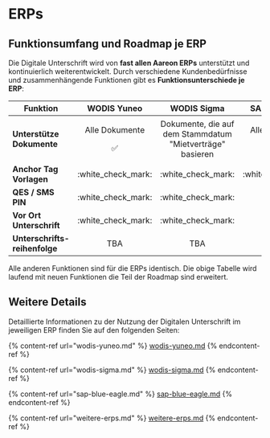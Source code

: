 # ERPs

## Funktionsumfang und Roadmap je ERP

Die Digitale Unterschrift wird von **fast allen Aareon ERPs** unterstützt und kontinuierlich weiterentwickelt. Durch verschiedene Kundenbedürfnisse und zusammenhängende Funktionen gibt es **Funktionsunterschiede je ERP**:

| Funktion                      |                                             WODIS Yuneo                                            |                        WODIS Sigma                        |                                           SAP Blue Eagle                                           |
| ----------------------------- | :------------------------------------------------------------------------------------------------: | :-------------------------------------------------------: | :------------------------------------------------------------------------------------------------: |
| **Unterstütze Dokumente**     | <p>Alle Dokumente</p><p><span data-gb-custom-inline data-tag="emoji" data-code="2705">✅</span></p> | Dokumente, die auf dem Stammdatum "Mietverträge" basieren | <p>Alle Dokumente</p><p><span data-gb-custom-inline data-tag="emoji" data-code="2705">✅</span></p> |
| **Anchor Tag Vorlagen**       |                                        :white\_check\_mark:                                        |                    :white\_check\_mark:                   |                                        :white\_check\_mark:                                        |
| **QES / SMS PIN**             |                                        :white\_check\_mark:                                        |                    :white\_check\_mark:                   |                                               Q1 2024                                              |
| **Vor Ort Unterschrift**      |                                        :white\_check\_mark:                                        |                    :white\_check\_mark:                   |                                               Q1 2024                                              |
| **Unterschrifts-reihenfolge** |                                                 TBA                                                |                            TBA                            |                                                 TBA                                                |

Alle anderen Funktionen sind für die ERPs identisch. Die obige Tabelle wird laufend mit neuen Funktionen die Teil der Roadmap sind erweitert.

## Weitere Details

Detaillierte Informationen zu der Nutzung der Digitalen Unterschrift im jeweiligen ERP finden Sie auf den folgenden Seiten:

{% content-ref url="wodis-yuneo.md" %}
[wodis-yuneo.md](wodis-yuneo.md)
{% endcontent-ref %}

{% content-ref url="wodis-sigma.md" %}
[wodis-sigma.md](wodis-sigma.md)
{% endcontent-ref %}

{% content-ref url="sap-blue-eagle.md" %}
[sap-blue-eagle.md](sap-blue-eagle.md)
{% endcontent-ref %}

{% content-ref url="weitere-erps.md" %}
[weitere-erps.md](weitere-erps.md)
{% endcontent-ref %}
